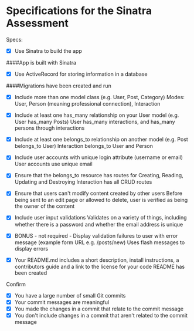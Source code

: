 # Specifications for the Sinatra Assessment

Specs:
- [x] Use Sinatra to build the app

####App is built with Sinatra


- [x] Use ActiveRecord for storing information in a database

####Migrations have been created and run


- [x] Include more than one model class (e.g. User, Post, Category)
Modes: User, Person (meaning professional connection), Interaction

- [x] Include at least one has_many relationship on your User model (e.g. User has_many Posts)
User has_many interactions, and has_many persons through interactions

- [x] Include at least one belongs_to relationship on another model (e.g. Post belongs_to User)
Interaction belongs_to User and Person

- [x] Include user accounts with unique login attribute (username or email)
User accounts use unique email

- [x] Ensure that the belongs_to resource has routes for Creating, Reading, Updating and Destroying
Interaction has all CRUD routes

- [x] Ensure that users can't modify content created by other users
Before being sent to an edit page or allowed to delete, user is verified as being the owner of the content

- [x] Include user input validations
Validates on a variety of things, including whether there is a password and whether the email address is unique

- [x] BONUS - not required - Display validation failures to user with error message (example form URL e.g. /posts/new)
Uses flash messages to display errors

- [x] Your README.md includes a short description, install instructions, a contributors guide and a link to the license for your code
README has been created

Confirm
- [x] You have a large number of small Git commits
- [x] Your commit messages are meaningful
- [x] You made the changes in a commit that relate to the commit message
- [x] You don't include changes in a commit that aren't related to the commit message
